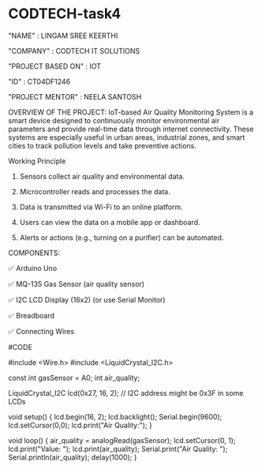 # CODTECH-task4

"NAME" : LINGAM SREE KEERTHI


"COMPANY" : CODTECH IT SOLUTIONS


"PROJECT BASED ON" : IOT  


"ID" : CT04DF1246


"PROJECT MENTOR" : NEELA SANTOSH


OVERVIEW OF THE PROJECT:
IoT-based Air Quality Monitoring System is a smart device designed to continuously monitor environmental air parameters and provide real-time data through internet connectivity. These systems are especially useful in urban areas, industrial zones, and smart cities to track pollution levels and take preventive actions.


Working Principle

1. Sensors collect air quality and environmental data.


2. Microcontroller reads and processes the data.


3. Data is transmitted via Wi-Fi to an online platform.


4. Users can view the data on a mobile app or dashboard.


5. Alerts or actions (e.g., turning on a purifier) can be automated.


COMPONENTS:


✅ Arduino Uno

✅ MQ-135 Gas Sensor (air quality sensor)

✅ I2C LCD Display (16x2) (or use Serial Monitor)

✅ Breadboard

✅ Connecting Wires


#CODE


#include <Wire.h>
#include <LiquidCrystal_I2C.h>

const int gasSensor = A0;
int air_quality;

LiquidCrystal_I2C lcd(0x27, 16, 2); // I2C address might be 0x3F in some LCDs

void setup() {
  lcd.begin(16, 2);
  lcd.backlight();
  Serial.begin(9600);
  lcd.setCursor(0,0);
  lcd.print("Air Quality:");
}

void loop() {
  air_quality = analogRead(gasSensor);
  lcd.setCursor(0, 1);
  lcd.print("Value: ");
  lcd.print(air_quality);
  Serial.print("Air Quality: ");
  Serial.println(air_quality);
  delay(1000);
}
